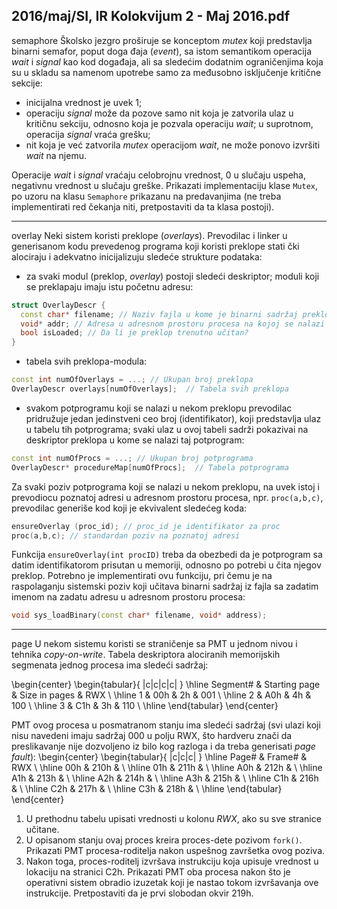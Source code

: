 2016/maj/SI, IR Kolokvijum 2 - Maj 2016.pdf
--------------------------------------------------------------------------------
semaphore
Školsko jezgro proširuje se konceptom *mutex* koji predstavlja binarni semafor, poput doga
đaja (*event*), sa istom semantikom operacija *wait* i *signal*  kao kod događaja, ali sa sledećim
dodatnim ograničenjima koja su u skladu sa namenom upotrebe samo za međusobno
isključenje kritične sekcije:

- inicijalna vrednost je uvek 1;
- operaciju *signal*  može da pozove samo nit koja je zatvorila ulaz u kritičnu sekciju,
odnosno koja je pozvala operaciju *wait*; u suprotnom, operacija *signal* vraća grešku;
- nit koja je već zatvorila *mutex*  operacijom *wait*, ne može ponovo izvršiti *wait*  na
njemu.

Operacije *wait* i *signal* vraćaju celobrojnu vrednost, 0 u slučaju uspeha, negativnu vrednost u
slučaju greške. Prikazati implementaciju klase `Mutex`, po uzoru na klasu `Semaphore` prikazanu
na predavanjima (ne treba implementirati red čekanja niti, pretpostaviti da ta klasa postoji).

--------------------------------------------------------------------------------
overlay
Neki sistem koristi preklope (*overlays*). Prevodilac i linker u generisanom kodu prevedenog
programa koji koristi preklope stati
čki alociraju i adekvatno inicijalizuju sledeće strukture
podataka:

- za svaki modul (preklop, *overlay*) postoji sledeći deskriptor; moduli koji se preklapaju
imaju istu početnu adresu:
```cpp
struct OverlayDescr {
  const char* filename; // Naziv fajla u kome je binarni sadržaj preklopa
  void* addr; // Adresa u adresnom prostoru procesa na kojoj se nalazi
  bool isLoaded; // Da li je preklop trenutno učitan?
}
```
- tabela svih preklopa-modula:
```cpp
const int numOfOverlays = ...; // Ukupan broj preklopa
OverlayDescr overlays[numOfOverlays];  // Tabela svih preklopa
```
- svakom potprogramu koji se nalazi u nekom preklopu prevodilac pridružuje jedan
jedinstveni ceo broj (identifikator), koji predstavlja ulaz u tabelu tih potprograma;
svaki ulaz u ovoj tabeli sadrži pokazivai na deskriptor preklopa u kome se nalazi taj
potprogram:
```cpp
const int numOfProcs = ...; // Ukupan broj potprograma
OverlayDescr* procedureMap[numOfProcs];  // Tabela potprograma
```

Za svaki poziv potprograma koji se nalazi u nekom preklopu, na uvek istoj i prevodiocu
poznatoj adresi u adresnom prostoru procesa, npr. `proc(a,b,c)`, prevodilac generiše kod koji je ekvivalent sledećeg koda:
```cpp
ensureOverlay (proc_id); // proc_id je identifikator za proc
proc(a,b,c); // standardan poziv na poznatoj adresi
```
Funkcija `ensureOverlay(int procID)`  treba da obezbedi da je potprogram sa datim
identifikatorom prisutan u memoriji, odnosno po potrebi u
čita njegov preklop. Potrebno je
implementirati ovu funkciju, pri čemu je na raspolaganju sistemski poziv koji učitava binarni
sadržaj iz fajla sa zadatim imenom na zadatu adresu u adresnom prostoru procesa:
```cpp
void sys_loadBinary(const char* filename, void* address);
```

--------------------------------------------------------------------------------
page
U nekom sistemu koristi se straničenje sa PMT u jednom nivou i tehnika *copy-on-write*.
Tabela deskriptora alociranih memorijskih segmenata jednog procesa ima sledeći sadržaj:

\begin{center}
\begin{tabular}{ |c|c|c|c| }
\hline
Segment\# & Starting page & Size in pages & RWX \\
\hline
1 & 00h & 2h & 001 \\
\hline
2 & A0h & 4h & 100 \\
\hline
3 & C1h & 3h & 110 \\
\hline
\end{tabular}
\end{center}

PMT ovog procesa u posmatranom stanju ima sledeći sadržaj (svi ulazi koji nisu navedeni
imaju sadržaj 000 u polju RWX, što hardveru znači da preslikavanje nije dozvoljeno iz bilo
kog razloga i da treba generisati *page fault*):
\begin{center}
\begin{tabular}{ |c|c|c| }
\hline
Page\# & Frame\# & RWX \\
\hline
00h & 210h & \\
\hline
01h & 211h & \\
\hline
A0h & 212h & \\
\hline
A1h & 213h & \\
\hline
A2h & 214h & \\
\hline
A3h & 215h & \\
\hline
C1h & 216h & \\
\hline
C2h & 217h & \\
\hline
C3h & 218h & \\
\hline
\end{tabular}
\end{center}

1. U prethodnu tabelu upisati vrednosti u kolonu *RWX*, ako su sve stranice učitane.
2. U opisanom stanju ovaj proces kreira proces-dete pozivom `fork()`. Prikazati PMT
procesa-roditelja nakon uspešnog završetka ovog poziva.
3. Nakon toga, proces-roditelj izvršava instrukciju koja upisuje vrednost u lokaciju na
stranici C2h. Prikazati PMT oba procesa nakon što je operativni sistem obradio izuzetak koji
je nastao tokom izvršavanja ove instrukcije. Pretpostaviti da je prvi slobodan okvir 219h.
